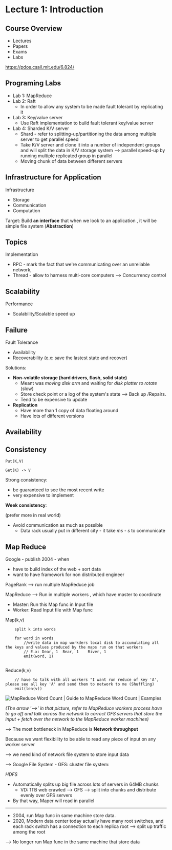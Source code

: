 # Lecture 1: Introduction

## Course Overview

- Lectures
- Papers
- Exams
- Labs

https://pdos.csail.mit.edu/6.824/

## Programing Labs

- Lab 1: MapReduce
- Lab 2: Raft
  - In order to allow any system to be made fault tolerant by replicating it
- Lab 3: Key/value server
  - Use Raft implementation to build fault tolerant key/value server
- Lab 4: Sharded K/V server
  - Shard - refer to splitting-up/partitioning the data among multiple server to get parallel speed
  - Take K/V server and clone it into a number of independent groups and will split the data in K/V storage system —> parallel speed-up by running multiple replicated group in parallel 
  - Moving chunk of data between different servers

## Infrastructure for Application

Infrastructure

- Storage 
- Communication
- Computation

Target: Build **an interface** that when we look to an application , it will be simple file system (**Abstraction**)

## Topics

Implementation

- RPC - mark the fact that we're communicating over an unreliable network,
- Thread - allow to harness multi-core computers —> Concurrency control

## Scalability

Performance

- Scalability/Scalable speed up

## Failure

Fault Tolerance

- Availability
- Recoverability (e.x: save the lastest state and recover)

Solutions:

- **Non-volatile storage (hard drivers, flash, solid state)** 
  - Meant was *moving disk arm* and waiting for *disk platter to rotate* (slow)
  -  Store check point or a log of the system's state —> Back up /Repairs. 
  - Tend to be expensive to update
- **Replication**
  - Have more than 1 copy of data floating around
  - Have lots of different versions

## Availability

## Consistency



```
Put(K,V)

Get(K) -> V

```

Strong consistency: 

- be guaranteed to see the most recent write
- very expensive to implement

**Week consistency**:

(prefer more in real world)

- Avoid communication as much as possible
  - Data rack usually put in different city - it take _ms_ - _s_ to communicate

## Map Reduce

Google - publish 2004 - when 

- have to build index of the web + sort data 
- want to have framework for non distributed engineer

PageRank —> run multiple MapReduce job 



MapReduce —> Run in multiple workers , which have master to coordinate

- Master: Run this Map func in Input file
- Worker: Read Input file with Map func



Map(k,v)

```
	split k into words

	for word in words
		//write data in map workders local disk to accumulating all the keys and values produced by the maps run on that workers
		// E.x: Dear, 1  Bear, 1 	River, 1
		emit(word, 1) 
		
```

Reduce(k,v)

```
	// have to talk with all workers "I want run reduce of key 'A', please see all key 'A' and send them to network to me (Shuffling)
	emit(len(v))
```

![MapReduce Word Count | Guide to MapReduce Word Count | Examples](https://cdn.educba.com/academy/wp-content/uploads/2020/04/map-flowchart.png)

*(The arrow '—>' in that picture, refer to MapReduce workers process have to go off and talk across the network to correct GFS servers that store the input + fetch over the network to the MapReduce worker machines)*

—> The most bottleneck in MapReduce is **Network throughput**



Because we want flexibility to be able to read any piece of input on any worker server 

—> we need kind of network file system to store input data

—> Google File System - GFS: cluster file system:

*HDFS*

- Automatically splits up big file across lots of servers in 64MB chunks
  - VD: 1TB web crawled —> GFS —> split into chunks and distribute evenly over GFS servers	
- By that way, Maper will read in parallel 

-----------

- 2004, run Map func in same machine store data.
- 2020, Modern data center today actually have many root switches, and each rack switch has a connection to each replica root —> split up traffic among the root

—> No longer run Map func in the same machine that store data



